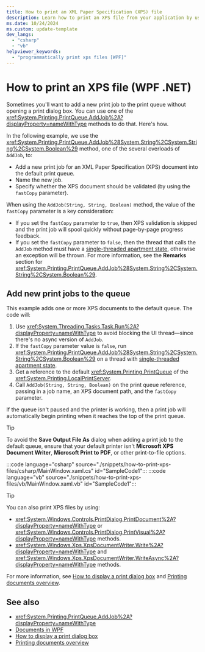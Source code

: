 ```yaml
---
title: How to print an XML Paper Specification (XPS) file
description: Learn how to print an XPS file from your application by using the System.Printing.PrintQueue.AddJob method.
ms.date: 10/24/2024
ms.custom: update-template
dev_langs:
  - "csharp"
  - "vb"
helpviewer_keywords:
  - "programmatically print xps files [WPF]"
---
```


# How to print an XPS file (WPF .NET)

Sometimes you'll want to add a new print job to the print queue without opening a print dialog box. You can use one of the <xref:System.Printing.PrintQueue.AddJob%2A?displayProperty=nameWithType> methods to do that. Here's how.

In the following example, we use the <xref:System.Printing.PrintQueue.AddJob%28System.String%2CSystem.String%2CSystem.Boolean%29> method, one of the several overloads of `AddJob`, to:

- Add a new print job for an XML Paper Specification (XPS) document into the default print queue.
- Name the new job.
- Specify whether the XPS document should be validated (by using the `fastCopy` parameter).

When using the `AddJob(String, String, Boolean)` method, the value of the `fastCopy` parameter is a key consideration:

- If you set the `fastCopy` parameter to `true`, then XPS validation is skipped and the print job will spool quickly without page-by-page progress feedback.
- If you set the `fastCopy` parameter to `false`, then the thread that calls the `AddJob` method must have a [single-threaded apartment state](xref:System.Threading.ApartmentState), otherwise an exception will be thrown. For more information, see the **Remarks** section for <xref:System.Printing.PrintQueue.AddJob%28System.String%2CSystem.String%2CSystem.Boolean%29>.

## Add new print jobs to the queue

This example adds one or more XPS documents to the default queue. The code will:

1. Use <xref:System.Threading.Tasks.Task.Run%2A?displayProperty=nameWithType> to avoid blocking the UI thread&mdash;since there's no async version of `AddJob`.
1. If the `fastCopy` parameter value is `false`, run <xref:System.Printing.PrintQueue.AddJob%28System.String%2CSystem.String%2CSystem.Boolean%29> on a thread with [single-threaded apartment state](xref:System.Threading.ApartmentState).
1. Get a reference to the default <xref:System.Printing.PrintQueue> of the <xref:System.Printing.LocalPrintServer>.
1. Call `AddJob(String, String, Boolean)` on the print queue reference, passing in a job name, an XPS document path, and the `fastCopy` parameter.

If the queue isn't paused and the printer is working, then a print job will automatically begin printing when it reaches the top of the print queue.

> [!TIP]
> To avoid the **Save Output File As** dialog when adding a print job to the default queue, ensure that your default printer isn't **Microsoft XPS Document Writer**, **Microsoft Print to PDF**, or other print-to-file options.

:::code language="csharp" source="./snippets/how-to-print-xps-files/csharp/MainWindow.xaml.cs" id="SampleCode1":::
:::code language="vb" source="./snippets/how-to-print-xps-files/vb/MainWindow.xaml.vb" id="SampleCode1":::

> [!TIP]
> You can also print XPS files by using:
>
> - <xref:System.Windows.Controls.PrintDialog.PrintDocument%2A?displayProperty=nameWithType> or <xref:System.Windows.Controls.PrintDialog.PrintVisual%2A?displayProperty=nameWithType> methods.
> - <xref:System.Windows.Xps.XpsDocumentWriter.Write%2A?displayProperty=nameWithType> and <xref:System.Windows.Xps.XpsDocumentWriter.WriteAsync%2A?displayProperty=nameWithType> methods.
>
> For more information, see [How to display a print dialog box](how-to-display-print-dialog.md) and [Printing documents overview](printing-overview.md).

## See also

- <xref:System.Printing.PrintQueue.AddJob%2A?displayProperty=nameWithType>
- [Documents in WPF](/dotnet/desktop/wpf/advanced/documents-in-wpf?view=netframeworkdesktop-4.8&preserve-view=true)
- [How to display a print dialog box](how-to-display-print-dialog.md)
- [Printing documents overview](printing-overview.md)
